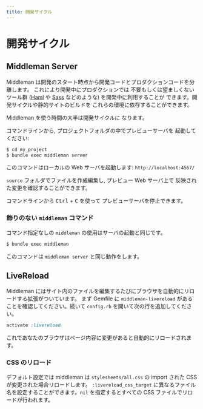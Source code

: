 ```yaml
---
title: 開発サイクル
---
```


# 開発サイクル

## Middleman Server

Middleman は開発のスタート時点から開発コードとプロダクションコードを分離します。
これにより開発中にプロダクションでは
不要もしくは望ましくないツール群 ([Haml](http://haml.info) や
[Sass](http://sass-lang.com) などのような) を開発中に利用することが
できます。開発サイクルや静的サイトのビルドを
これらの環境に依存することができます。

Middleman を使う時間の大半は開発サイクルに
なります。

コマンドラインから, プロジェクトフォルダの中でプレビューサーバを
起動してください:

```bash
$ cd my_project
$ bundle exec middleman server
```

このコマンドはローカルの Web サーバを起動します: `http://localhost:4567/`

`source` フォルダでファイルを作成編集し, プレビュー Web サーバ上で
反映された変更を確認することができます。

コマンドラインから <kbd>Ctrl</kbd> + <kbd>C</kbd> を使って
プレビューサーバを停止できます。

### 飾りのない `middleman` コマンド

コマンド指定なしの `middleman` の使用はサーバの起動と同じです。

```bash
$ bundle exec middleman
```

このコマンドは `middleman server` と同じ動作をします。

## LiveReload

Middleman にはサイト内のファイルを編集するたびにブラウザを自動的にリロードする拡張がついています。
まず Gemfile に `middleman-livereload` があることを確認してください。続いて `config.rb` を開いて次の行を追加してください。

```ruby
activate :livereload
```

これであなたのブラウザはページ内容に変更があると自動的にリロードされます。

### CSS のリロード
デフォルト設定では middleman は `stylesheets/all.css` の import された CSS が変更された場合リロードします。
`:livereload_css_target` に異なるファイル名を設定することができます。`nil` を指定するとすべての CSS ファイルでリロードが行われます。

[HTML5 Boilerplate]: http://html5boilerplate.com
[SMACSS]: http://smacss.com
